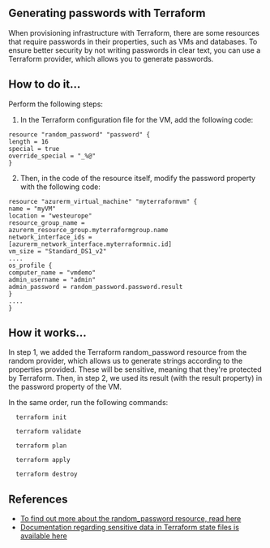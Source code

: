 ## Generating passwords with Terraform

When provisioning infrastructure with Terraform, there are some resources that require
passwords in their properties, such as VMs and databases.
To ensure better security by not writing passwords in clear text, you can use a Terraform provider, which allows you to generate passwords.

## How to do it…
Perform the following steps:
1. In the Terraform configuration file for the VM, add the following code:
```
resource "random_password" "password" {
length = 16
special = true
override_special = "_%@"
}
```
2. Then, in the code of the resource itself, modify the password property with the following code:
```
resource "azurerm_virtual_machine" "myterraformvm" {
name = "myVM"
location = "westeurope"
resource_group_name =
azurerm_resource_group.myterraformgroup.name
network_interface_ids =
[azurerm_network_interface.myterraformnic.id]
vm_size = "Standard_DS1_v2"
....
os_profile {
computer_name = "vmdemo"
admin_username = "admin"
admin_password = random_password.password.result
}
....
}
```

## How it works…
In step 1, we added the Terraform random_password resource from the random provider, which allows us to generate strings according to the properties provided. These will be sensitive, meaning that they're protected by Terraform.
Then, in step 2, we used its result (with the result property) in the password property of the VM.

In the same order, run the following commands:
```
  terraform init

  terraform validate
  
  terraform plan 

  terraform apply 

  terraform destroy 

```

## References
- [To find out more about the random_password resource, read here](https://registry.terraform.io/providers/hashicorp/random/latest/docs/resources/password)
- [Documentation regarding sensitive data in Terraform state files is available here](https://www.terraform.io/language/state/sensitive-data)
